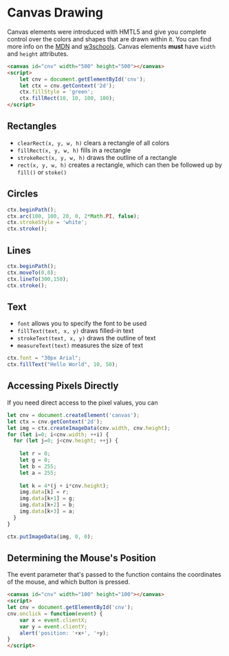 

# Canvas Drawing


Canvas elements were introduced with HMTL5 and give you complete control over the colors and shapes that are drawn within it. You can find more info on the [MDN]((https://developer.mozilla.org/en-US/docs/Web/API/Canvas_API/Tutorial)) and [w3schools](https://www.w3schools.com/graphics/canvas_reference.asp). Canvas elements **must** have `width` and `height` attributes.


```html
<canvas id="cnv" width="500" height="500"></canvas>
<script>
    let cnv = document.getElementById('cnv');
    let ctx = cnv.getContext('2d');
    ctx.fillStyle = 'green';
    ctx.fillRect(10, 10, 100, 100);
</script>
```

## Rectangles

- `clearRect(x, y, w, h)` clears a rectangle of all colors
- `fillRect(x, y, w, h)` fills in a rectangle
- `strokeRect(x, y, w, h)` draws the outline of a rectangle
- `rect(x, y, w, h)` creates a rectangle, which can then be followed up by `fill()` or `stoke()`

## Circles

```javascript
ctx.beginPath();
ctx.arc(100, 100, 20, 0, 2*Math.PI, false);
ctx.strokeStyle = 'white';
ctx.stroke();
```

## Lines

```javascript
ctx.beginPath();
ctx.moveTo(0,0);
ctx.lineTo(300,150);
ctx.stroke();
```

## Text

- `font` allows you to specify the font to be used
- `fillText(text, x, y)` draws filled-in text
- `strokeText(text, x, y)` draws the outline of text
- `measureText(text)` measures the size of text

```javascript
ctx.font = "30px Arial";
ctx.fillText("Hello World", 10, 50);
```

## Accessing Pixels Directly

If you need direct access to the pixel values, you can 

```javascript
let cnv = document.createElement('canvas');
let ctx = cnv.getContext('2d');
let img = ctx.createImageData(cnv.width, cnv.height);
for (let i=0; i<cnv.width; ++i) {
  for (let j=0; j<cnv.height; ++j) {
    
    let r = 0;
    let g = 0;
    let b = 255;
    let a = 255;
    
    let k = 4*(j + i*cnv.height);
    img.data[k] = r;
    img.data[k+1] = g;
    img.data[k+2] = b;
    img.data[k+3] = a;
  }
}

ctx.putImageData(img, 0, 0);
```

## Determining the Mouse's Position

The event parameter that's passed to the function contains the coordinates of the mouse, and which button is pressed.

```html
<canvas id="cnv" width="100" height="100"></canvas>
<script>
let cnv = document.getElementById('cnv');
cnv.onclick = function(event) {
    var x = event.clientX;
    var y = event.clientY;
    alert('position: '+x+', '+y);
}
</script>
```



